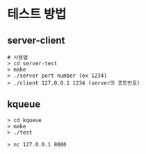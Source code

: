 # 테스트 방법

## server-client

```shell
# 사용법
> cd server-test
> make
> ./server port number (ex 1234)
> ./client 127.0.0.1 1234 (server의 포트번호)
```

## kqueue

```shell
> cd kqueue
> make
> ./test
```

```shell
> nc 127.0.0.1 8080
```
